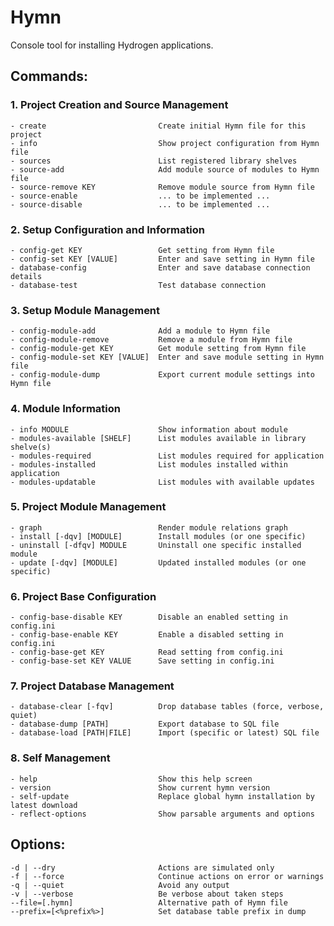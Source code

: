 # Hymn
Console tool for installing Hydrogen applications.

## Commands:

### 1. Project Creation and Source Management

	- create                         Create initial Hymn file for this project
	- info                           Show project configuration from Hymn file
	- sources                        List registered library shelves
	- source-add                     Add module source of modules to Hymn file
	- source-remove KEY              Remove module source from Hymn file
	- source-enable                  ... to be implemented ...
	- source-disable                 ... to be implemented ...

### 2. Setup Configuration and Information

	- config-get KEY                 Get setting from Hymn file
	- config-set KEY [VALUE]         Enter and save setting in Hymn file
	- database-config                Enter and save database connection details
	- database-test                  Test database connection

### 3. Setup Module Management

	- config-module-add              Add a module to Hymn file
	- config-module-remove           Remove a module from Hymn file
	- config-module-get KEY          Get module setting from Hymn file
	- config-module-set KEY [VALUE]  Enter and save module setting in Hymn file
	- config-module-dump             Export current module settings into Hymn file


### 4. Module Information

	- info MODULE                    Show information about module
	- modules-available [SHELF]      List modules available in library shelve(s)
	- modules-required               List modules required for application
	- modules-installed              List modules installed within application
	- modules-updatable              List modules with available updates

### 5. Project Module Management

	- graph                          Render module relations graph
	- install [-dqv] [MODULE]        Install modules (or one specific)
	- uninstall [-dfqv] MODULE       Uninstall one specific installed module
	- update [-dqv] [MODULE]         Updated installed modules (or one specific)

### 6. Project Base Configuration

	- config-base-disable KEY        Disable an enabled setting in config.ini
	- config-base-enable KEY         Enable a disabled setting in config.ini
	- config-base-get KEY            Read setting from config.ini
	- config-base-set KEY VALUE      Save setting in config.ini

### 7. Project Database Management

	- database-clear [-fqv]          Drop database tables (force, verbose, quiet)
	- database-dump [PATH]           Export database to SQL file
	- database-load [PATH|FILE]      Import (specific or latest) SQL file

### 8. Self Management

	- help                           Show this help screen
	- version                        Show current hymn version
	- self-update                    Replace global hymn installation by latest download
	- reflect-options                Show parsable arguments and options

## Options:

	-d | --dry                       Actions are simulated only
	-f | --force                     Continue actions on error or warnings
	-q | --quiet                     Avoid any output
	-v | --verbose                   Be verbose about taken steps
	--file=[.hymn]                   Alternative path of Hymn file
	--prefix=[<%prefix%>]            Set database table prefix in dump
